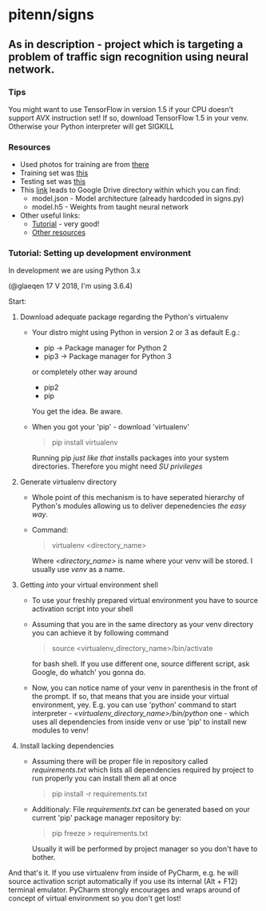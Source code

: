 pitenn/signs
============

As in description - project which is targeting a problem of traffic sign recognition using neural network.
----------------------------------------------------------------------------------------------------------
### Tips ###

You might want to use TensorFlow in version 1.5 if your CPU doesn't support AVX instruction set!
If so, download TensorFlow 1.5 in your venv. Otherwise your Python interpreter will get SIGKILL

### Resources ###

* Used photos for training are from [there](https://btsd.ethz.ch/shareddata/)
* Training set was [this](https://btsd.ethz.ch/shareddata/BelgiumTSC/BelgiumTSC_Training.zip)
* Testing set was [this](https://btsd.ethz.ch/shareddata/BelgiumTSC/BelgiumTSC_Testing.zip)
*  This [link](https://drive.google.com/open?id=1W7cLXCiRc3f3CP4Y-u6s2YqYVaCIgVb8) 
leads to Google Drive directory within which you can find:
   *  model.json - Model architecture (already hardcoded in signs.py)
   *  model.h5 - Weights from taught neural network
*  Other useful links:
   *  [Tutorial](https://chsasank.github.io/keras-tutorial.html) - very good!
   *  [Other resources](https://medium.com/@waleedka/traffic-sign-recognition-with-tensorflow-629dffc391a6)

### Tutorial: Setting up development environment ###
In development we are using Python 3.x 

(@glaeqen 17 V 2018, I'm using 3.6.4)

Start:
1.  Download adequate package regarding the Python's virtualenv
    *  Your distro might using Python in version 2 or 3 as default
       E.g.: 
       *  pip -> Package manager for Python 2
       *  pip3 -> Package manager for Python 3

       or completely other way around
       *  pip2
       *  pip

       You get the idea. Be aware.
       
    *  When you got your 'pip' - download 'virtualenv'

       > pip install virtualenv

       Running pip _just like that_ installs packages into your system directories.
       Therefore you might need *SU privileges*
2.  Generate virtualenv directory
    *  Whole point of this mechanism is to have seperated hierarchy of Python's modules allowing us
       to deliver depenedencies _the easy way_.
    *  Command:

       > virtualenv <directory\_name>

       Where _<directory_name>_ is name where your venv will be stored. I usually use _venv_ as a name.
       
3.  Getting _into_ your virtual environment shell
    *  To use your freshly prepared virtual environment you have to source activation script into your shell
    *  Assuming that you are in the same directory as your venv directory you can achieve it by following command

       > source <virtualenv\_directory\_name>/bin/activate
       
       for bash shell. If you use different one, source different script, ask Google, do whatch' you gonna do.

    *  Now, you can notice name of your venv in parenthesis in the front of the prompt. If so, that means that
       you are inside your virtual environment, yey. E.g. you can use 'python' command to start interpreter -
       *<virtualenv\_directory\_name>/bin/python* one - which uses all dependencies from inside venv or use 'pip' to install
       new modules to venv!

4.  Install lacking dependencies
    *  Assuming there will be proper file in repository called *requirements.txt* which lists all dependencies
       required by project to run properly you can install them all at once

       > pip install -r requirements.txt

    *  Additionaly: File *requirements.txt* can be generated based on your current 'pip' package manager repository by:

       > pip freeze > requirements.txt

       Usually it will be performed by project manager so you don't have to bother.
    
And that's it. If you use virtualenv from inside of PyCharm, e.g. he will source activation script automatically 
if you use its internal (Alt + F12) terminal emulator. PyCharm strongly encourages and wraps around of concept 
of virtual environment so you don't get lost!
